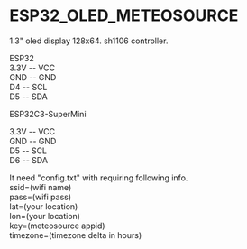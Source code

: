 # ESP32_OLED_METEOSOURCE
  
1.3" oled display 128x64. sh1106 controller.  
  
ESP32  
3.3V -- VCC  
GND  -- GND  
D4   -- SCL  
D5   -- SDA  
  
  
ESP32C3-SuperMini  
  
3.3V -- VCC  
GND  -- GND  
D5   -- SCL  
D6   -- SDA 
  
  
It need "config.txt" with requiring following info.  
ssid=(wifi name)  
pass=(wifi pass)  
lat=(your location)  
lon=(your location)  
key=(meteosource appid)  
timezone=(timezone delta in hours)
  
  
